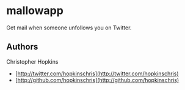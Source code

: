 # mallowapp

Get mail when someone unfollows you on Twitter.

## Authors

Christopher Hopkins

  * [http://twitter.com/hopkinschris](http://twitter.com/hopkinschris)
  * [http://github.com/hopkinschris](http://github.com/hopkinschris)
